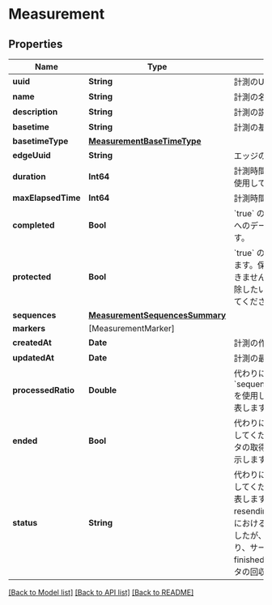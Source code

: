 # Measurement

## Properties
Name | Type | Description | Notes
------------ | ------------- | ------------- | -------------
**uuid** | **String** | 計測のUUID | 
**name** | **String** | 計測の名前 | 
**description** | **String** | 計測の説明 | 
**basetime** | **String** | 計測の基準時刻（RFC3339形式） | 
**basetimeType** | [**MeasurementBaseTimeType**](MeasurementBaseTimeType.md) |  | 
**edgeUuid** | **String** | エッジのUUID | 
**duration** | **Int64** | 計測時間（ &#x60;max_elapsed_time&#x60; を使用してください） | 
**maxElapsedTime** | **Int64** | 計測時間（マイクロ秒） | [optional] 
**completed** | **Bool** | &#x60;true&#x60; の場合、この計測はサーバーへのデータの回収が完了しています。 | [optional] 
**protected** | **Bool** | &#x60;true&#x60; の場合、計測は保護されています。保護されている計測は削除できません。 保護されている計測を削除したい場合は、まず保護を解除してください。 | 
**sequences** | [**MeasurementSequencesSummary**](MeasurementSequencesSummary.md) |  | 
**markers** | [MeasurementMarker] |  | [optional] 
**createdAt** | **Date** | 計測の作成日時 | 
**updatedAt** | **Date** | 計測の最終更新日時 | 
**processedRatio** | **Double** | 代わりに &#x60;sequences.received_chunks_ratio&#x60; を使用してください。処理済み率を表します。 | 
**ended** | **Bool** | 代わりに &#x60;sequences.status&#x60; を使用してください。エッジにおいてデータの取得が終了しているかどうかを示します。 | 
**status** | **String** | 代わりに &#x60;sequences.status&#x60; を使用してください。 計測のステータスを表します:   - measuring     - 計測中   - resending     - 再送中。計測（エッジにおけるデータの取得）は終了しましたが、エッジにデータが残っており、サーバーに再送中です。   - finished     - 完了。サーバーへのデータの回収が完了しています。 | 

[[Back to Model list]](../README.md#documentation-for-models) [[Back to API list]](../README.md#documentation-for-api-endpoints) [[Back to README]](../README.md)


